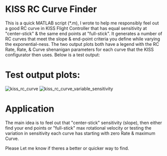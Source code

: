 # KISS RC Curve Finder

This is a quick MATLAB script (*.m), I wrote to help me responsibly feel out a good RC curve in KISS Flight Controller that has equal sensitivity at "center-stick" & the same end points at "full-stick". It generates a number of RC curves that meet the slope & end-point criteria you define while varying the exponential-ness. The two output plots both have a legend with the RC Rate, Rate, & Curve shenanigan parameters for each curve that the KISS configurator then uses. Below is a test output:

# Test output plots:
![kiss_rc_curve](https://cloud.githubusercontent.com/assets/3208983/21580217/2acf2d12-cfaa-11e6-9acc-75de6b959208.png)
![kiss_rc_curve_variable_sensitivity](https://cloud.githubusercontent.com/assets/3208983/21580219/71b5bffc-cfaa-11e6-8d56-97bdaf6f9110.png)

# Application
The main idea is to feel out that "center-stick" sensitivity (slope), then either find your end points or "full-stick" max rotational velocity or testing the variation in sensitivity each curve has starting with zero Rate & maximum Curve.

Please Let me know if theres a better or quicker way to find. 
